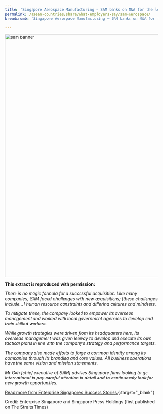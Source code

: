 ```yaml
---
title: 'Singapore Aerospace Manufacturing – SAM banks on M&A for the long haul'
permalink: /asean-countries/share/what-employers-say/sam-aerospace/
breadcrumb: 'Singapore Aerospace Manufacturing – SAM banks on M&A for the long haul'

---
```



<img src="\images\asean-employers\sam-aerospace.jpg" alt="sam banner" style="width:800px;" />

**This extract is reproduced with permission:**

*There is no magic formula for a successful acquisition. Like many companies, SAM faced challenges with new acquisitions; [these challenges include…] human resource constraints and differing cultures and mindsets.*

*To mitigate these, the company looked to empower its overseas management and worked with local government agencies to develop and train skilled workers.*

*While growth strategies were driven from its headquarters here, its overseas management was given leeway to develop and execute its own tactical plans in line with the company’s strategy and performance targets.*

*The company also made efforts to forge a common identity among its companies through its branding and core values. All business operations have the same vision and mission statements.*

*Mr Goh [chief executive of SAM] advises Singapore firms looking to go international to pay careful attention to detail and to continuously look for new growth opportunities.*

[Read more from Enterprise Singapore’s Success Stories.](https://ie.enterprisesg.gov.sg/Venture-Overseas/Browse-By-Market/Asia-Pacific/Thailand/Success-Stories/cs/Success-Stories/SAM-banks-on-M-and-A-for-the-long-haul){:target="_blank"}

Credit: Enterprise Singapore and Singapore Press Holdings (first published on The Straits Times)